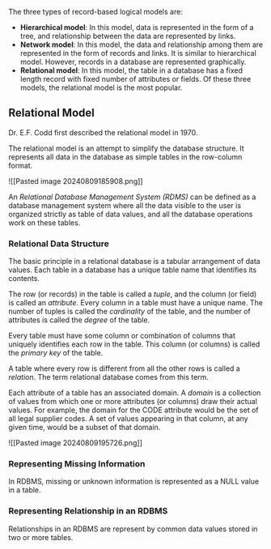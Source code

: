 The three types of record-based logical models are:
- **Hierarchical model**: In this model, data is represented in the form of a tree, and relationship between the data are represented by links.
- **Network model**: In this model, the data and relationship among them are represented in the form of records and links. It is similar to hierarchical model. However, records in a database are represented graphically.
- **Relational model**: In this model, the table in a database has a fixed length record with fixed number of attributes or fields. Of these three models, the relational model is the most popular.

## Relational Model

Dr. E.F. Codd first described the relational model in 1970.

The relational model is an attempt to simplify the database structure. It represents all data in the database as simple tables in the row-column format.

![[Pasted image 20240809185908.png]]

An *Relational Database Management System (RDMS)* can be defined as a database management system where all the data visible to the user is organized strictly as table of data values, and all the database operations work on these tables.

### Relational Data Structure

The basic principle in a relational database is a tabular arrangement of data values. Each table in a database has a unique table name that identifies its contents.

The row (or records) in the table is called a *tuple*, and the column (or field) is called an *attribute*. Every column in a table must have a unique name. The number of tuples is called the *cardinality* of the table, and the number of attributes is called the *degree* of the table.

Every table must have some column or combination of columns that uniquely identifies each row in the table. This column (or columns) is called the *primary key* of the table.

A table where every row is different from all the other rows is called a *relation*. The term relational database comes from this term.

Each attribute of a table has an associated domain. A *domain* is a collection of values from which one or more attributes (or columns) draw their actual values. For example, the domain for the CODE attribute would be the set of all legal supplier codes. A set of values appearing in that column, at any given time, would be a subset of that domain.

![[Pasted image 20240809195726.png]]

### Representing Missing Information

In RDBMS, missing or unknown information is represented as a NULL value in a table.

### Representing Relationship in an RDBMS

Relationships in an RDBMS are represent by common data values stored in two or more tables.
